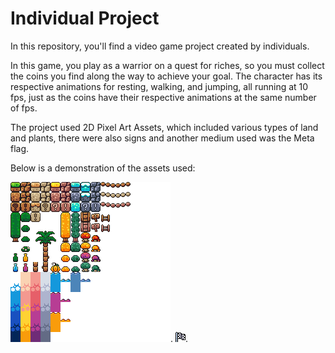 # Individual Project
In this repository, you'll find a video game project created by individuals.

In this game, you play as a warrior on a quest for riches, so you must collect the coins you find along the way to achieve your goal.
The character has its respective animations for resting, walking, and jumping, all running at 10 fps, just as the coins have their respective animations at the same number of fps.

The project used 2D Pixel Art Assets, which included various types of land and plants, there were also signs and another medium used was the Meta flag.

Below is a demonstration of the assets used:

![Assets](https://github.com/AngelS3rra/Project_game/blob/main/project_gameADSP/brackeys_platformer_assets/sprites/world_tileset.png).
![Assets](https://github.com/AngelS3rra/Project_game/blob/main/project_gameADSP/brackeys_platformer_assets/sprites/Meta.png).
